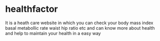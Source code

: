 # healthfactor
It is a heath care website in which you can check your body mass index basal metabollic rate waist hip ratio etc and can know more about health and help to maintain your health in a easy way
